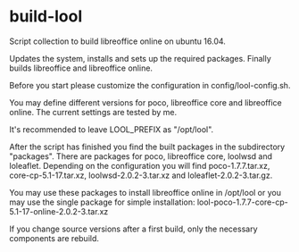# build-lool
Script collection to build libreoffice online on ubuntu 16.04.

Updates the system, installs and sets up the required packages.
Finally builds libreoffice and libreoffice online.

Before you start please customize the configuration in
config/lool-config.sh.

You may define different versions for poco, libreoffice core and
libreoffice online. The current settings are tested by me.

It's recommended to leave LOOL_PREFIX as "/opt/lool".

After the script has finished you find the built packages in the
subdirectory "packages". There are packages for poco, libreoffice
core, loolwsd and loleaflet. Depending on the configuration you will
find poco-1.7.7.tar.xz, core-cp-5.1-17.tar.xz, loolwsd-2.0.2-3.tar.xz
and loleaflet-2.0.2-3.tar.gz.

You may use these packages to install libreoffice online in /opt/lool
or you may use the single package for simple installation:
lool-poco-1.7.7-core-cp-5.1-17-online-2.0.2-3.tar.xz

If you change source versions after a first build, only the necessary
components are rebuild.
